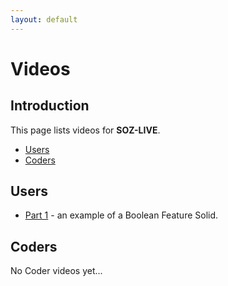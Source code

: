 ```yaml
---
layout: default
---
```


# Videos

## Introduction

This page lists videos for **SOZ-LIVE**.

- [Users](#users)
- [Coders](#coders)  
  
## Users

- [Part 1](/videos/users/part-1.html) - an example of a Boolean Feature Solid.

## Coders

No Coder videos yet...